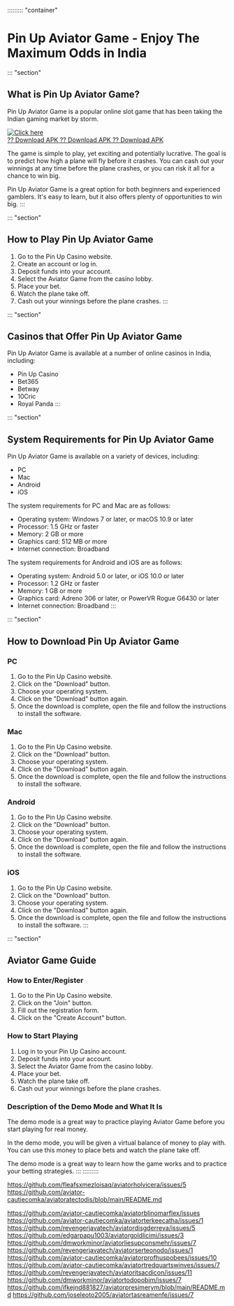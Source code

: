 ::::::::: \"container\"
# Pin Up Aviator Game - Enjoy The Maximum Odds in India

::: \"section\"
## What is Pin Up Aviator Game?

Pin Up Aviator Game is a popular online slot game that has been taking
the Indian gaming market by storm.

[![Click
here](https://readscoops.com/wp-content/uploads/2023/03/Readscoop-aviator-1-1.jpg)](https://traff.sbs/deff?key=pin+up+aviator+game)\
[?? Download APK ?? Download APK ?? Download
APK](https://traff.sbs/deff?key=pin+up+aviator+game)

The game is simple to play, yet exciting and potentially lucrative. The
goal is to predict how high a plane will fly before it crashes. You can
cash out your winnings at any time before the plane crashes, or you can
risk it all for a chance to win big.

Pin Up Aviator Game is a great option for both beginners and experienced
gamblers. It\'s easy to learn, but it also offers plenty of
opportunities to win big.
:::

::: \"section\"
## How to Play Pin Up Aviator Game

1.  Go to the Pin Up Casino website.
2.  Create an account or log in.
3.  Deposit funds into your account.
4.  Select the Aviator Game from the casino lobby.
5.  Place your bet.
6.  Watch the plane take off.
7.  Cash out your winnings before the plane crashes.
:::

::: \"section\"
## Casinos that Offer Pin Up Aviator Game

Pin Up Aviator Game is available at a number of online casinos in India,
including:

-   Pin Up Casino
-   Bet365
-   Betway
-   10Cric
-   Royal Panda
:::

::: \"section\"
## System Requirements for Pin Up Aviator Game

Pin Up Aviator Game is available on a variety of devices, including:

-   PC
-   Mac
-   Android
-   iOS

The system requirements for PC and Mac are as follows:

-   Operating system: Windows 7 or later, or macOS 10.9 or later
-   Processor: 1.5 GHz or faster
-   Memory: 2 GB or more
-   Graphics card: 512 MB or more
-   Internet connection: Broadband

The system requirements for Android and iOS are as follows:

-   Operating system: Android 5.0 or later, or iOS 10.0 or later
-   Processor: 1.2 GHz or faster
-   Memory: 1 GB or more
-   Graphics card: Adreno 306 or later, or PowerVR Rogue G6430 or later
-   Internet connection: Broadband
:::

::: \"section\"
## How to Download Pin Up Aviator Game

### PC

1.  Go to the Pin Up Casino website.
2.  Click on the "Download" button.
3.  Choose your operating system.
4.  Click on the "Download" button again.
5.  Once the download is complete, open the file and follow the
    instructions to install the software.

### Mac

1.  Go to the Pin Up Casino website.
2.  Click on the "Download" button.
3.  Choose your operating system.
4.  Click on the "Download" button again.
5.  Once the download is complete, open the file and follow the
    instructions to install the software.

### Android

1.  Go to the Pin Up Casino website.
2.  Click on the "Download" button.
3.  Choose your operating system.
4.  Click on the "Download" button again.
5.  Once the download is complete, open the file and follow the
    instructions to install the software.

### iOS

1.  Go to the Pin Up Casino website.
2.  Click on the "Download" button.
3.  Choose your operating system.
4.  Click on the "Download" button again.
5.  Once the download is complete, open the file and follow the
    instructions to install the software.
:::

::: \"section\"
## Aviator Game Guide

### How to Enter/Register

1.  Go to the Pin Up Casino website.
2.  Click on the "Join" button.
3.  Fill out the registration form.
4.  Click on the "Create Account" button.

### How to Start Playing

1.  Log in to your Pin Up Casino account.
2.  Deposit funds into your account.
3.  Select the Aviator Game from the casino lobby.
4.  Place your bet.
5.  Watch the plane take off.
6.  Cash out your winnings before the plane crashes.

### Description of the Demo Mode and What It Is

The demo mode is a great way to practice playing Aviator Game before you
start playing for real money.

In the demo mode, you will be given a virtual balance of money to play
with. You can use this money to place bets and watch the plane take off.

The demo mode is a great way to learn how the game works and to practice
your betting strategies.
:::
:::::::::

https://github.com/fleafsxmezloisaq/aviatorholvicera/issues/5
https://github.com/aviator-cautiecomka/aviatoratectodis/blob/main/README.md

https://github.com/aviator-cautiecomka/aviatorblinomarflex/issues
https://github.com/aviator-cautiecomka/aviatorterkeecatha/issues/1
https://github.com/revengerjavatech/aviatordisgderreva/issues/5
https://github.com/edgarpapu1003/aviatorgoldlicimi/issues/3
https://github.com/dmworkminor/aviatorliesupconsmehr/issues/7
https://github.com/revengerjavatech/aviatorserteonodo/issues/1
https://github.com/aviator-cautiecomka/aviatorprofhuspobees/issues/10
https://github.com/aviator-cautiecomka/aviatortredquartswinves/issues/7
https://github.com/revengerjavatech/aviatoritsacdicon/issues/11
https://github.com/dmworkminor/aviatortodopobim/issues/7
https://github.com/ifkejnd881827/aviatorpresimerym/blob/main/README.md
https://github.com/joseleoto2005/aviatortasreamenfe/issues/7
